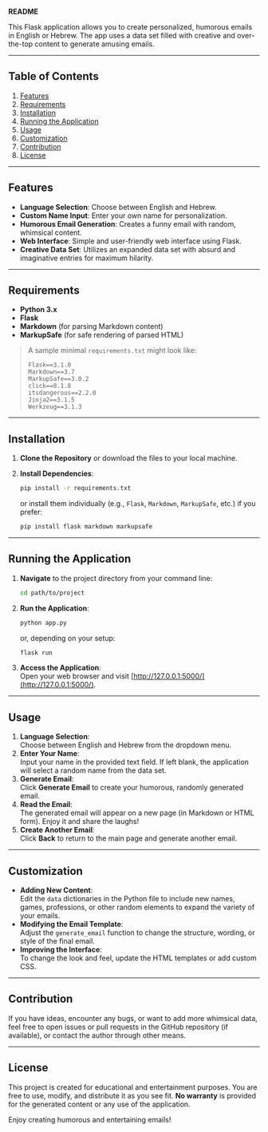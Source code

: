 **README**

This Flask application allows you to create personalized, humorous emails in English or Hebrew. The app uses a data set filled with creative and over-the-top content to generate amusing emails.

---

## Table of Contents
1. [Features](#features)  
2. [Requirements](#requirements)  
3. [Installation](#installation)  
4. [Running the Application](#running-the-application)  
5. [Usage](#usage)  
6. [Customization](#customization)  
7. [Contribution](#contribution)  
8. [License](#license)  

---

## Features
- **Language Selection**: Choose between English and Hebrew.  
- **Custom Name Input**: Enter your own name for personalization.  
- **Humorous Email Generation**: Creates a funny email with random, whimsical content.  
- **Web Interface**: Simple and user-friendly web interface using Flask.  
- **Creative Data Set**: Utilizes an expanded data set with absurd and imaginative entries for maximum hilarity.  

---

## Requirements
- **Python 3.x**  
- **Flask**  
- **Markdown** (for parsing Markdown content)  
- **MarkupSafe** (for safe rendering of parsed HTML)

> A sample minimal `requirements.txt` might look like:
> ```
> Flask==3.1.0
> Markdown==3.7
> MarkupSafe==3.0.2
> click==8.1.8
> itsdangerous==2.2.0
> Jinja2==3.1.5
> Werkzeug==3.1.3
> ```

---

## Installation

1. **Clone the Repository** or download the files to your local machine.

2. **Install Dependencies**:
   ```bash
   pip install -r requirements.txt
   ```
   or install them individually (e.g., `Flask`, `Markdown`, `MarkupSafe`, etc.) if you prefer:
   ```bash
   pip install flask markdown markupsafe
   ```

---

## Running the Application

1. **Navigate** to the project directory from your command line:
   ```bash
   cd path/to/project
   ```

2. **Run the Application**:
   ```bash
   python app.py
   ```
   or, depending on your setup:
   ```bash
   flask run
   ```

3. **Access the Application**:  
   Open your web browser and visit [http://127.0.0.1:5000/](http://127.0.0.1:5000/).

---

## Usage

1. **Language Selection**:  
   Choose between English and Hebrew from the dropdown menu.
2. **Enter Your Name**:  
   Input your name in the provided text field. If left blank, the application will select a random name from the data set.
3. **Generate Email**:  
   Click **Generate Email** to create your humorous, randomly generated email.
4. **Read the Email**:  
   The generated email will appear on a new page (in Markdown or HTML form). Enjoy it and share the laughs!
5. **Create Another Email**:  
   Click **Back** to return to the main page and generate another email.

---

## Customization

- **Adding New Content**:  
  Edit the `data` dictionaries in the Python file to include new names, games, professions, or other random elements to expand the variety of your emails.
- **Modifying the Email Template**:  
  Adjust the `generate_email` function to change the structure, wording, or style of the final email.
- **Improving the Interface**:  
  To change the look and feel, update the HTML templates or add custom CSS.

---

## Contribution

If you have ideas, encounter any bugs, or want to add more whimsical data, feel free to open issues or pull requests in the GitHub repository (if available), or contact the author through other means.

---

## License

This project is created for educational and entertainment purposes. You are free to use, modify, and distribute it as you see fit. **No warranty** is provided for the generated content or any use of the application.

Enjoy creating humorous and entertaining emails!
